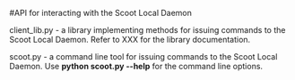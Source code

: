 #API for interacting with the Scoot Local Daemon

client_lib.py - a library implementing methods for issuing commands to the Scoot Local Daemon.  Refer to XXX for the library documentation.


scoot.py - a command line tool for issuing commands to the Scoot Local Daemon.  Use **python scoot.py --help** for the command line options.
